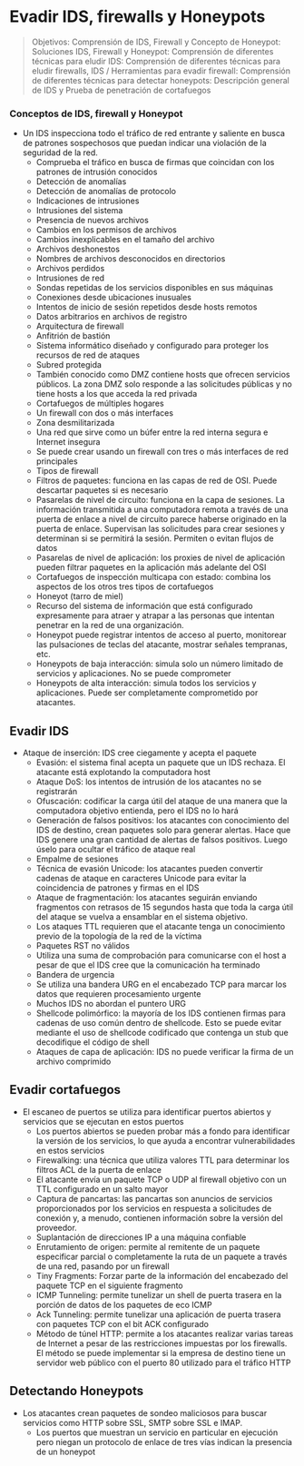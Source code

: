 # Evadir IDS, firewalls y Honeypots

> Objetivos: Comprensión de IDS, Firewall y Concepto de Honeypot: Soluciones IDS, Firewall y Honeypot: Comprensión de diferentes técnicas para eludir IDS: Comprensión de diferentes técnicas para eludir firewalls, IDS / Herramientas para evadir firewall: Comprensión de diferentes técnicas para detectar honeypots: Descripción general de IDS y Prueba de penetración de cortafuegos

### Conceptos de IDS, firewall y Honeypot

* Un IDS inspecciona todo el tráfico de red entrante y saliente en busca de patrones sospechosos que puedan indicar una violación de la seguridad de la red.
  * Comprueba el tráfico en busca de firmas que coincidan con los patrones de intrusión conocidos
  * Detección de anomalías 
  * Detección de anomalías de protocolo
  * Indicaciones de intrusiones
  * Intrusiones del sistema
  * Presencia de nuevos archivos
  * Cambios en los permisos de archivos
  * Cambios inexplicables en el tamaño del archivo
  * Archivos deshonestos
  * Nombres de archivos desconocidos en directorios
  * Archivos perdidos
  * Intrusiones de red
  * Sondas repetidas de los servicios disponibles en sus máquinas
  * Conexiones desde ubicaciones inusuales
  * Intentos de inicio de sesión repetidos desde hosts remotos
  * Datos arbitrarios en archivos de registro
  * Arquitectura de firewall
  * Anfitrión de bastión
  * Sistema informático diseñado y configurado para proteger los recursos de red de ataques
  * Subred protegida
  * También conocido como DMZ contiene hosts que ofrecen servicios públicos. La zona DMZ solo responde a las solicitudes públicas y no tiene hosts a los que acceda la red privada
  * Cortafuegos de múltiples hogares
  * Un firewall con dos o más interfaces
  * Zona desmilitarizada 
  * Una red que sirve como un búfer entre la red interna segura e Internet insegura
  * Se puede crear usando un firewall con tres o más interfaces de red principales
  * Tipos de firewall
  * Filtros de paquetes: funciona en las capas de red de OSI. Puede descartar paquetes si es necesario
  * Pasarelas de nivel de circuito: funciona en la capa de sesiones. La información transmitida a una computadora remota a través de una puerta de enlace a nivel de circuito parece haberse originado en la puerta de enlace. Supervisan las solicitudes para crear sesiones y determinan si se permitirá la sesión. Permiten o evitan flujos de datos
  * Pasarelas de nivel de aplicación: los proxies de nivel de aplicación pueden filtrar paquetes en la aplicación más adelante del OSI
  * Cortafuegos de inspección multicapa con estado: combina los aspectos de los otros tres tipos de cortafuegos
  * Honeyot (tarro de miel)
  * Recurso del sistema de información que está configurado expresamente para atraer y atrapar a las personas que intentan penetrar en la red de una organización.
  * Honeypot puede registrar intentos de acceso al puerto, monitorear las pulsaciones de teclas del atacante, mostrar señales tempranas, etc.
  * Honeypots de baja interacción: simula solo un número limitado de servicios y aplicaciones. No se puede comprometer
  * Honeypots de alta interacción: simula todos los servicios y aplicaciones. Puede ser completamente comprometido por atacantes.  

## Evadir IDS

* Ataque de inserción: IDS cree ciegamente y acepta el paquete
  * Evasión: el sistema final acepta un paquete que un IDS rechaza. El atacante está explotando la computadora host
  * Ataque DoS: los intentos de intrusión de los atacantes no se registrarán
  * Ofuscación: codificar la carga útil del ataque de una manera que la computadora objetivo entienda, pero el IDS no lo hará
  * Generación de falsos positivos: los atacantes con conocimiento del IDS de destino, crean paquetes solo para generar alertas. Hace que IDS genere una gran cantidad de alertas de falsos positivos. Luego úselo para ocultar el tráfico de ataque real
  * Empalme de sesiones
  * Técnica de evasión Unicode: los atacantes pueden convertir cadenas de ataque en caracteres Unicode para evitar la coincidencia de patrones y firmas en el IDS
  * Ataque de fragmentación: los atacantes seguirán enviando fragmentos con retrasos de 15 segundos hasta que toda la carga útil del ataque se vuelva a ensamblar en el sistema objetivo.
  * Los ataques TTL requieren que el atacante tenga un conocimiento previo de la topología de la red de la víctima
  * Paquetes RST no válidos
  * Utiliza una suma de comprobación para comunicarse con el host a pesar de que el IDS cree que la comunicación ha terminado
  * Bandera de urgencia
  * Se utiliza una bandera URG en el encabezado TCP para marcar los datos que requieren procesamiento urgente
  * Muchos IDS no abordan el puntero URG
  * Shellcode polimórfico: la mayoría de los IDS contienen firmas para cadenas de uso común dentro de shellcode. Esto se puede evitar mediante el uso de shellcode codificado que contenga un stub que decodifique el código de shell
  * Ataques de capa de aplicación: IDS no puede verificar la firma de un archivo comprimido

## Evadir cortafuegos

* El escaneo de puertos se utiliza para identificar puertos abiertos y servicios que se ejecutan en estos puertos
  * Los puertos abiertos se pueden probar más a fondo para identificar la versión de los servicios, lo que ayuda a encontrar vulnerabilidades en estos servicios
  * Firewalking: una técnica que utiliza valores TTL para determinar los filtros ACL de la puerta de enlace
  * El atacante envía un paquete TCP o UDP al firewall objetivo con un TTL configurado en un salto mayor
  * Captura de pancartas: las pancartas son anuncios de servicios proporcionados por los servicios en respuesta a solicitudes de conexión y, a menudo, contienen información sobre la versión del proveedor.
  * Suplantación de direcciones IP a una máquina confiable
  * Enrutamiento de origen: permite al remitente de un paquete especificar parcial o completamente la ruta de un paquete a través de una red, pasando por un firewall
  * Tiny Fragments: Forzar parte de la información del encabezado del paquete TCP en el siguiente fragmento
  * ICMP Tunneling: permite tunelizar un shell de puerta trasera en la porción de datos de los paquetes de eco ICMP
  * Ack Tunneling: permite tunelizar una aplicación de puerta trasera con paquetes TCP con el bit ACK configurado
  * Método de túnel HTTP: permite a los atacantes realizar varias tareas de Internet a pesar de las restricciones impuestas por los firewalls. El método se puede implementar si la empresa de destino tiene un servidor web público con el puerto 80 utilizado para el tráfico HTTP

## Detectando Honeypots

* Los atacantes crean paquetes de sondeo maliciosos para buscar servicios como HTTP sobre SSL, SMTP sobre SSL e IMAP.
  * Los puertos que muestran un servicio en particular en ejecución pero niegan un protocolo de enlace de tres vías indican la presencia de un honeypot

